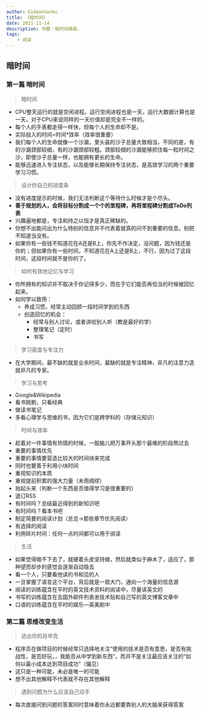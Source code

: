 ```yaml
---
author: GideonSenku
title: 《暗时间》
date: 2021-11-14
description: 书籍：暗时间摘录。
tags:
    - 阅读
---
```


## 暗时间

### 第一篇 暗时间

> 暗时间

- CPU整天运行的就是空闲进程。运行空闲进程也是一天，运行大数据计算也是一天，对于CPU来说同样的一天价值却是完全不一样的。
- 每个人的手表都走得一样快，但每个人的生命却不是。
- 实际投入的时间=时间*效率（效率很重要）
- 我们每个人的生命就像一个沙漏，里头装的沙子总量大致相当，不同的是，有的沙漏颈部较细，有的沙漏颈部较粗。颈部较细的沙漏能够抓住每一粒时间之沙，即使沙子总量一样，也能拥有更长的生命。
- 能够迅速进入专注状态，以及能够长期保持专注状态，是高效学习的两个重要学习习惯。

> 设计你自己的进度条

- 没有进度提示的时候，我们无法判断这个等待什么时候才是个尽头。
- **善于规划的人，会将目标分割成一个个的里程碑，再将里程碑分割成ToDo列表**
- 兴趣遍地都是，专注和持之以恒才是真正稀缺的。
- 你想不出能问出为什么特别的信息并不代表着就真的问不到重要的信息。别把不知道当没有。
- 如果你有一些钱不知道花在A还是B上，你先不作决定，没问题，因为钱还是你的；但如果你有一些时间，不知道花在A上还是B上，不行，因为过了这段时间，这段时间就不是你的了。

> 如何有效地记忆与学习

- 你所拥有的知识并不取决于你记得多少，而在于它们能否再恰当的时候被回忆起来。
- 如何学以致用：
    - 养成习惯，经常主动回顾一段时间学到的东西
    - 创造回忆的机会：
        - 经常与别人讨论，或者讲给别人听（教是最好的学）
        - 整理笔记（定时）
        - 书写

> 学习密度与专注力

- 在大学期间，最不缺的就是业余时间，最缺的就是专注精神，非凡的注意力造就非凡的专家。

> 学习与思考

- Google&Wikipedia
- 看书挑剔，只看经典
- 做读书笔记
- 多看心理学与思维的书，因为它们是跨学科的（存储元知识）

> 时间与效率

- 趁着对一件事情有热情的时候，一股脑儿把万事开头那个最难的阶段熬过去
- 重要的事情优先
- 重要的事情要营造比较大的时间块来完成
- 同时也要善于利用小块时间
- 重视知识的本质
- 重视提前积累的强大力量（未雨绸缪）
- 抬起头来（判断一个东西是否值得学习是很重要的）
- 退订RSS
- 有时间吗？总结最近得到的新知识吧
- 有时间吗？看本书吧
- 制定简要的阅读计划（总览->那些章节优先阅读）
- 有选择的阅读
- 利用碎片时间：任何一点时间都可以用于阅读

> 生活

- 如果觉得做不下去了，就硬着头皮坚持做，然后就类似于麻木了，适应了，那种望而却步的感觉会逐渐自动隐去
- 看一个人，只要看他读的书和见的人
- 一旦掌握了语言这个平台，背后就是一扇大门，通向一个海量的信息源
- 阅读的训练蕴含在平时的英文技术资料的阅读中，尽量读英文的
- 书写的训练蕴含在去国外邮件列表发技术贴和自己写的英文博客文章中
- 口语的训练蕴含在平时的娱乐—英美剧中

### 第二篇 思维改变生活

> 逃出你的肖申克

- 程序员在做项目的时候经常只选择地关注“使用的技术是否有意思，是否有挑战性，是否好玩，，我能否从中学到新东西”，而并不是关注最应该关注的“如何以最小成本达到项目成功”（偏见）
- 这只是一种可能，未必是唯一的可能
- 想不出其他解释不代表就不存在其他解释


> 遇到问题为什么应该自己动手

- 每次直接问到问题的答案同时意味着你永远都要靠别人的大脑来获得答案